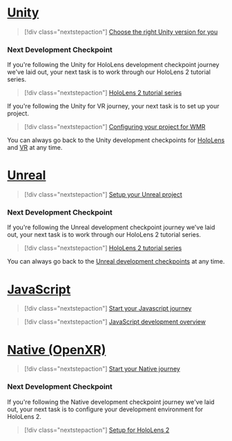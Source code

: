 # [Unity](#tab/unity)

> [!div class="nextstepaction"]
> [Choose the right Unity version for you](../unity/choosing-unity-version.md)

### Next Development Checkpoint

If you're following the Unity for HoloLens development checkpoint journey we've laid out, your next task is to work through our HoloLens 2 tutorial series.

> [!div class="nextstepaction"]
> [HoloLens 2 tutorial series](../unity/tutorials/mr-learning-base-01.md)

If you're following the Unity for VR journey, your next task is to set up your project.

> [!div class="nextstepaction"]
> [Configuring your project for WMR](../unity/configure-unity-project.md)

You can always go back to the Unity development checkpoints for [HoloLens](../unity/unity-development-overview.md#1-getting-started) and [VR](../unity/unity-development-wmr-overview.md#1-getting-started) at any time.

# [Unreal](#tab/unreal)

> [!div class="nextstepaction"]
> [Setup your Unreal project](../unreal/unreal-project-setup.md)

### Next Development Checkpoint

If you're following the Unreal development checkpoint journey we've laid out, your next task is to work through our HoloLens 2 tutorial series.

> [!div class="nextstepaction"]
> [HoloLens 2 tutorial series](../unreal/tutorials/unreal-uxt-ch1.md)

You can always go back to the [Unreal development checkpoints](../unreal/unreal-development-overview.md#1-getting-started) at any time.

# [JavaScript](#tab/javascript)

> [!div class="nextstepaction"]
> [Start your Javascript journey](..//javascript/tutorials/babylonjs-webxr-helloworld/introduction-01.md)

> [!div class="nextstepaction"]
> [JavaScript development overview](../javascript/javascript-development-overview.md) 

# [Native (OpenXR)](#tab/native)

> [!div class="nextstepaction"]
> [Start your Native journey](../native/directx-development-overview.md)

### Next Development Checkpoint

If you're following the Native development checkpoint journey we've laid out, your next task is to configure your development environment for HoloLens 2.

> [!div class="nextstepaction"]
> [Setup for HoloLens 2](../native/openxr-getting-started.md#getting-started-with-openxr-for-hololens-2)
